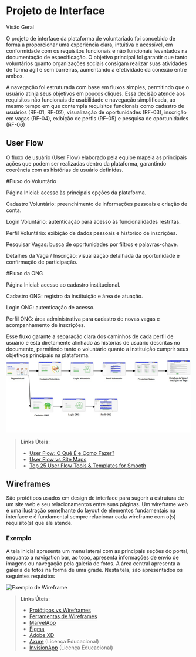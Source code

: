 
# Projeto de Interface
Visão Geral

O projeto de interface da plataforma de voluntariado foi concebido de forma a proporcionar uma experiência clara, intuitiva e acessível, em conformidade com os requisitos funcionais e não funcionais levantados na documentação de especificação. O objetivo principal foi garantir que tanto voluntários quanto organizações sociais consigam realizar suas atividades de forma ágil e sem barreiras, aumentando a efetividade da conexão entre ambos.

A navegação foi estruturada com base em fluxos simples, permitindo que o usuário atinja seus objetivos em poucos cliques. Essa decisão atende aos requisitos não funcionais de usabilidade e navegação simplificada, ao mesmo tempo em que contempla requisitos funcionais como cadastro de usuários (RF-01, RF-02), visualização de oportunidades (RF-03), inscrição em vagas (RF-04), exibição de perfis (RF-05) e pesquisa de oportunidades (RF-06)


## User Flow
O fluxo de usuário (User Flow) elaborado pela equipe mapeia as principais ações que podem ser realizadas dentro da plataforma, garantindo coerência com as histórias de usuário definidas.

#Fluxo do Voluntário

Página Inicial: acesso às principais opções da plataforma.

Cadastro Voluntário: preenchimento de informações pessoais e criação de conta.

Login Voluntário: autenticação para acesso às funcionalidades restritas.

Perfil Voluntário: exibição de dados pessoais e histórico de inscrições.

Pesquisar Vagas: busca de oportunidades por filtros e palavras-chave.

Detalhes da Vaga / Inscrição: visualização detalhada da oportunidade e confirmação de participação.

#Fluxo da ONG

Página Inicial: acesso ao cadastro institucional.

Cadastro ONG: registro da instituição e área de atuação.

Login ONG: autenticação de acesso.

Perfil ONG: área administrativa para cadastro de novas vagas e acompanhamento de inscrições.

Esse fluxo garante a separação clara dos caminhos de cada perfil de usuário e está diretamente alinhado às histórias de usuário descritas no documento, permitindo tanto o voluntário quanto a instituição cumprir seus objetivos principais na plataforma.
![Representação do Fluxo](img/fluxo.jpg)



> **Links Úteis**:
> - [User Flow: O Quê É e Como Fazer?](https://medium.com/7bits/fluxo-de-usu%C3%A1rio-user-flow-o-que-%C3%A9-como-fazer-79d965872534)
> - [User Flow vs Site Maps](http://designr.com.br/sitemap-e-user-flow-quais-as-diferencas-e-quando-usar-cada-um/)
> - [Top 25 User Flow Tools & Templates for Smooth](https://www.mockplus.com/blog/post/user-flow-tools)


## Wireframes

São protótipos usados em design de interface para sugerir a estrutura de um site web e seu relacionamentos entre suas páginas. Um wireframe web é uma ilustração semelhante do layout de elementos fundamentais na interface e é fundamental sempre relacionar cada wireframe com o(s) requisito(s) que ele atende.

### Exemplo

A tela inicial apresenta um menu lateral com as principais seções do portal, enquanto a navigation bar, ao topo, apresenta informações de envio de imagens ou navegação pela galeria de fotos. A área central apresenta a galeria de fotos na forma de uma grade. Nesta tela, são apresentados os seguintes requisitos

![Exemplo de Wireframe](img/wireframe-example.png)

 
> **Links Úteis**:
> - [Protótipos vs Wireframes](https://www.nngroup.com/videos/prototypes-vs-wireframes-ux-projects/)
> - [Ferramentas de Wireframes](https://rockcontent.com/blog/wireframes/)
> - [MarvelApp](https://marvelapp.com/developers/documentation/tutorials/)
> - [Figma](https://www.figma.com/)
> - [Adobe XD](https://www.adobe.com/br/products/xd.html#scroll)
> - [Axure](https://www.axure.com/edu) (Licença Educacional)
> - [InvisionApp](https://www.invisionapp.com/) (Licença Educacional)
